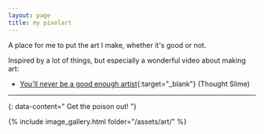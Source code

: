 ```yaml
---
layout: page
title: my pixelart
---
```


A place for me to put the art I make, whether it's good or not.

Inspired by a lot of things, but especially a wonderful video about making art:
- [You'll never be a good enough artist](https://youtu.be/bEIkC12aNVs?si=n64Q_k791Jwe3CQT){:target="_blank"} (Thought Slime)

---
{: data-content=" Get the poison out! "}

{% include image_gallery.html folder="/assets/art/" %}

